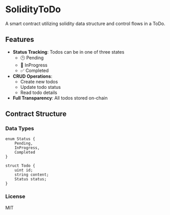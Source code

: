 # SolidityToDo
A smart contract utilizing solidity data structure and control flows in a ToDo.

## Features

- **Status Tracking**: Todos can be in one of three states
  - 🕒 Pending
  - 🚧 InProgress
  - ✅ Completed
- **CRUD Operations**:
  - Create new todos
  - Update todo status
  - Read todo details
- **Full Transparency**: All todos stored on-chain

## Contract Structure

### Data Types
```solidity
enum Status {
    Pending,
    InProgress,
    Completed
}

struct Todo {
    uint id;
    string content;
    Status status;
}
```
### License
MIT
